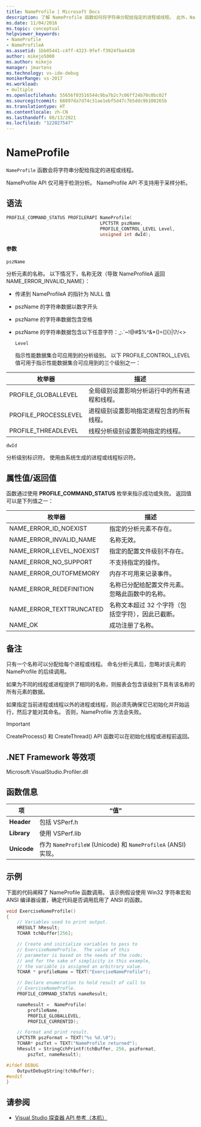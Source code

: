 ```yaml
---
title: NameProfile | Microsoft Docs
description: 了解 NameProfile 函数如何将字符串分配给指定的进程或线程。 此外，NameProfile API 仅可用于检测分析。
ms.date: 11/04/2016
ms.topic: conceptual
helpviewer_keywords:
- NameProfile
- NameProfileA
ms.assetid: 1bb05441-c4ff-4323-9fef-f3924fba4430
author: mikejo5000
ms.author: mikejo
manager: jmartens
ms.technology: vs-ide-debug
monikerRange: vs-2017
ms.workload:
- multiple
ms.openlocfilehash: 55656f03516544c9ba7b2c7c06ff24b70c0bc02f
ms.sourcegitcommit: 68897da7d74c31ae1ebf5d47c7b5ddc9b108265b
ms.translationtype: HT
ms.contentlocale: zh-CN
ms.lasthandoff: 08/13/2021
ms.locfileid: "122027547"
---
```

# <a name="nameprofile"></a>NameProfile
`NameProfile` 函数会将字符串分配给指定的进程或线程。

 NameProfile API 仅可用于检测分析。 NameProfile API 不支持用于采样分析。

## <a name="syntax"></a>语法

```cpp
PROFILE_COMMAND_STATUS PROFILERAPI NameProfile(
                                   LPCTSTR pszName,
                                   PROFILE_CONTROL_LEVEL Level,
                                   unsigned int dwId);
```

#### <a name="parameters"></a>参数
 `pszName`

 分析元素的名称。 以下情况下，名称无效（导致 NameProfileA 返回 NAME_ERROR_INVALID_NAME）：

- 传递到 NameProfileA 的指针为 NULL 值

- pszName 的字符串数据以数字开头

- pszName 的字符串数据包含空格

- pszName 的字符串数据包含以下任意字符：,;.`~!@#$%^&*()=[]{}&#124;\\?/<>

  `Level`

  指示性能数据集合可应用到的分析级别。 以下 PROFILE_CONTROL_LEVEL 值可用于指示性能数据集合可应用到的三个级别之一：

|枚举器|描述|
|----------------|-----------------|
|PROFILE_GLOBALLEVEL|全局级别设置影响分析运行中的所有进程和线程。|
|PROFILE_PROCESSLEVEL|进程级别设置影响指定进程包含的所有线程。|
|PROFILE_THREADLEVEL|线程分析级别设置影响指定的线程。|

 `dwId`

 分析级别标识符。 使用由系统生成的进程或线程标识符。

## <a name="property-valuereturn-value"></a>属性值/返回值
 函数通过使用 **PROFILE_COMMAND_STATUS** 枚举来指示成功或失败。 返回值可以是下列值之一：

|枚举器|描述|
|----------------|-----------------|
|NAME_ERROR_ID_NOEXIST|指定的分析元素不存在。|
|NAME_ERROR_INVALID_NAME|名称无效。|
|NAME_ERROR_LEVEL_NOEXIST|指定的配置文件级别不存在。|
|NAME_ERROR_NO_SUPPORT|不支持指定的操作。|
|NAME_ERROR_OUTOFMEMORY|内存不可用来记录事件。|
|NAME_ERROR_REDEFINITION|名称已分配给配置文件元素。 忽略此函数中的名称。|
|NAME_ERROR_TEXTTRUNCATED|名称文本超过 32 个字符（包括空字符），因此已截断。|
|NAME_OK|成功注册了名称。|

## <a name="remarks"></a>备注
 只有一个名称可以分配给每个进程或线程。 命名分析元素后，忽略对该元素的 NameProfile 的后续调用。

 如果为不同的线程或进程提供了相同的名称，则报表会包含该级别下具有该名称的所有元素的数据。

 如果指定当前进程或线程以外的进程或线程，则必须先确保它已初始化并开始运行，然后才能对其命名。 否则，NameProfile 方法会失败。

> [!IMPORTANT]
> CreateProcess() 和 CreateThread() API 函数可以在初始化线程或进程前返回。

## <a name="net-framework-equivalent"></a>.NET Framework 等效项
 Microsoft.VisualStudio.Profiler.dll

## <a name="function-information"></a>函数信息

|项|“值”|
|-|-|
|**Header**|包括 VSPerf.h|
|**Library**|使用 VSPerf.lib|
|**Unicode**|作为 `NameProfileW` (Unicode) 和 `NameProfileA` (ANSI) 实现。|

## <a name="example"></a>示例
 下面的代码阐释了 NameProfile 函数调用。 该示例假设使用 Win32 字符串宏和 ANSI 编译器设置，确定代码是否调用启用了 ANSI 的函数。

```cpp
void ExerciseNameProfile()
{
    // Variables used to print output.
    HRESULT hResult;
    TCHAR tchBuffer[256];

    // Create and initialize variables to pass to
    // ExerciseNameProfile.  The value of this
    // parameter is based on the needs of the code;
    // and for the sake of simplicity in this example,
    // the variable is assigned an arbitrary value.
    TCHAR * profileName = TEXT("ExerciseNameProfile");

    // Declare enumeration to hold result of call to
    // ExerciseNameProfle.
    PROFILE_COMMAND_STATUS nameResult;

    nameResult =  NameProfile(
        profileName,
        PROFILE_GLOBALLEVEL,
        PROFILE_CURRENTID);

    // Format and print result.
    LPCTSTR pszFormat = TEXT("%s %d.\0");
    TCHAR* pszTxt = TEXT("NameProfile returned");
    hResult = StringCchPrintf(tchBuffer, 256, pszFormat,
        pszTxt, nameResult);

#ifdef DEBUG
    OutputDebugString(tchBuffer);
#endif
}
```

## <a name="see-also"></a>请参阅
- [Visual Studio 探查器 API 参考（本机）](../profiling/visual-studio-profiler-api-reference-native.md)
